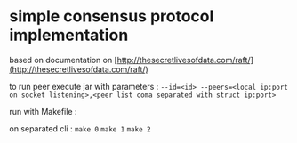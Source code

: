 # simple consensus protocol implementation

based on documentation on [http://thesecretlivesofdata.com/raft/](http://thesecretlivesofdata.com/raft/)

to run peer execute jar with parameters : `--id=<id> --peers=<local ip:port on socket listening>,<peer list coma separated with struct ip:port>`

run with Makefile :

on separated cli : `make 0` `make 1` `make 2`
